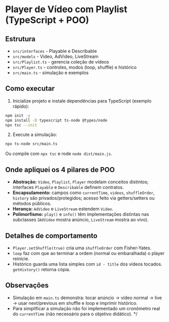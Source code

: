 # Player de Vídeo com Playlist (TypeScript + POO)


## Estrutura
- `src/interfaces` - Playable e Describable
- `src/models` - Video, AdVideo, LiveStream
- `src/Playlist.ts` - gerencia coleção de vídeos
- `src/Player.ts` - controles, modos (loop, shuffle) e histórico
- `src/main.ts` - simulação e exemplos


## Como executar
1. Inicialize projeto e instale dependências para TypeScript (exemplo rápido):


```bash
npm init -y
npm install -D typescript ts-node @types/node
npx tsc --init
```


2. Execute a simulação:


```bash
npx ts-node src/main.ts
```


Ou compile com `npx tsc` e rode `node dist/main.js`.


## Onde apliquei os 4 pilares de POO
- **Abstração:** `Video`, `Playlist`, `Player` modelam conceitos distintos; interfaces `Playable` e `Describable` definem contratos.
- **Encapsulamento:** campos como `currentTime`, `videos`, `shuffleOrder`, `history` são privados/protegidos; acesso feito via getters/setters ou métodos públicos.
- **Herança:** `AdVideo` e `LiveStream` estendem `Video`.
- **Polimorfismo:** `play()` e `info()` têm implementações distintas nas subclasses (`AdVideo` mostra anúncio, `LiveStream` mostra ao vivo).


## Detalhes de comportamento
- `Player.setShuffle(true)` cria uma `shuffleOrder` com Fisher-Yates.
- `loop` faz com que ao terminar a ordem (normal ou embaralhada) o player reinicie.
- Histórico guarda uma lista simples com `id - title` dos vídeos tocados. `getHistory()` retorna cópia.


## Observações
- Simulação em `main.ts` demonstra: tocar anúncio → vídeo normal → live → usar next/previous em shuffle e loop e imprimir histórico.
- Para simplificar a simulação não foi implementado um cronômetro real do `currentTime` (não necessário para o objetivo didático).
*/
